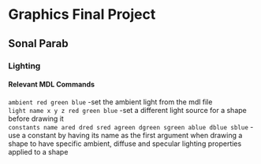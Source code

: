 # Graphics Final Project  
## Sonal Parab  
  
### Lighting  
  
#### Relevant MDL Commands   
```ambient red green blue``` -set the ambient light from the mdl file  
```light name x y z red green blue``` -set a different light source for a shape before drawing it     
```constants name ared dred sred agreen dgreen sgreen ablue dblue sblue``` -use a constant by having its name as the first argument when drawing a shape to have specific ambient, diffuse and specular lighting properties applied to a shape
